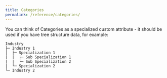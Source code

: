 ```yaml
---
title: Categories
permalink: /reference/categories/
---
```

You can think of Categories as a specialized custom attribute - it should be used if you have tree structure data, for example:

```
Industry
├─ Industry 1
│  ├─ Specialization 1
|  |  ├─ Sub Specialization 1
|  |  └─ Sub Specialization 2
|  └─ Specialization 2
└─ Industry 2
```
